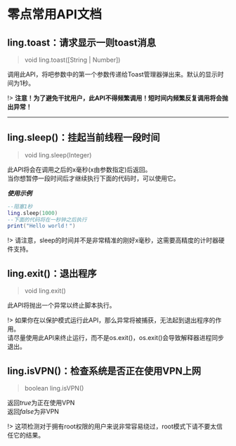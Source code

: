 # 零点常用API文档

## ling.toast：请求显示一则toast消息
>  void ling.toast([String | Number])

调用此API，将吧参数中的第一个参数传递给Toast管理器弹出来。默认的显示时间为1秒。

!> **注意！为了避免干扰用户，此API不得频繁调用！短时间内频繁反复调用将会抛出异常！**

---


## ling.sleep()：挂起当前线程一段时间
> void ling.sleep(Integer)

此API将会在调用之后的x毫秒(x由参数指定)后返回。  
当你想暂停一段时间后才继续执行下面的代码时，可以使用它。

***使用示例***

~~~ lua
--阻塞1秒
ling.sleep(1000)
--下面的代码将在一秒钟之后执行
print("Hello world！")
~~~

!> 请注意，sleep的时间并不是非常精准的刚好x毫秒，这需要高精度的计时器硬件支持。

## ling.exit()：退出程序
> void ling.exit()

此API将抛出一个异常以终止脚本执行。

!> 如果你在以保护模式运行此API，那么异常将被捕获，无法起到退出程序的作用。  
请尽量使用此API来终止运行，而不是os.exit()，os.exit()会导致解释器进程同步退出。

## ling.isVPN()：检查系统是否正在使用VPN上网
> boolean ling.isVPN()

返回*true*为正在使用VPN  
返回*false*为非VPN

!> 这项检测对于拥有root权限的用户来说非常容易绕过，root模式下请不要太信任它的结果。